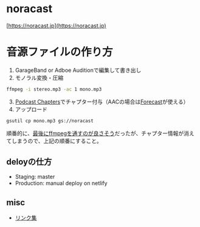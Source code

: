 # noracast

[https://noracast.jp](https://noracast.jp)

# 音源ファイルの作り方

1. GarageBand  or Adboe Auditionで編集して書き出し
2. モノラル変換・圧縮
  ```sh
  ffmpeg -i stereo.mp3 -ac 1 mono.mp3
  ```
3. [Podcast Chapters](https://chaptersapp.com/)でチャプター付与（AACの場合は[Forecast](https://overcast.fm/forecast)が使える）
4. アップロード
  ```sh
  gsutil cp mono.mp3 gs://noracast
  ```

順番的に、[最後にffmpegを通すのが良さそう](https://gist.github.com/naokazuterada/5cb8798881a146faca790a2ff86415c7)だったが、チャプター情報が消えてしまうので、上記の順番にすること。

## deloyの仕方

- Staging: master
- Production: manual deploy on netlify

## misc 

- [リンク集](https://noraneers.slack.com/files/T3YLLA5FZ/FMWLUV63F?origin_team=T3YLLA5FZ)
